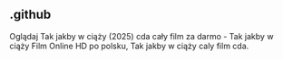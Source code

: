 ## .github

Oglądaj Tak jakby w ciąży (2025) cda cały film za darmo - Tak jakby w ciąży Film Online HD po polsku, Tak jakby w ciąży caly film cda.
